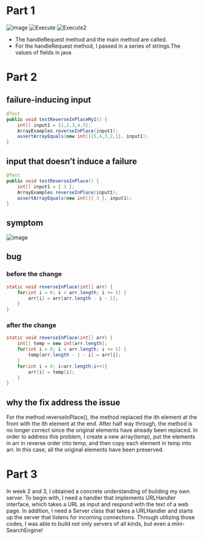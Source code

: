 # Part 1 
![image](https://user-images.githubusercontent.com/117802747/214969649-fa5b829d-9b67-46ca-b82e-e5ed59dbc3bf.png)
![Execute](https://user-images.githubusercontent.com/117802747/214969694-82553585-8183-4494-94a8-8bf52cb81421.png)
![Execute2](https://user-images.githubusercontent.com/117802747/214969714-d7e1b74a-859b-4cc3-9d67-ebf6ee63e2db.png)
- The handleRequest method and the main method are called.
- For the handleRequest method, I passed in a series of strings.The values of fields in java

# Part 2
## failure-inducing input 
```java
@Test
public void testReverseInPlaceMy1() {
    int[] input1 = {1,2,3,4,5};
    ArrayExamples.reverseInPlace(input1);
    assertArrayEquals(new int[]{5,4,3,2,1}, input1);
}
```    

## input that doesn’t induce a failure
```java
@Test 
public void testReverseInPlace() {
    int[] input1 = { 3 };
    ArrayExamples.reverseInPlace(input1);
    assertArrayEquals(new int[]{ 3 }, input1);
}
```
## symptom
![image](https://user-images.githubusercontent.com/117802747/214973688-9b43853c-3670-4db0-8d46-d0ed0d18ad30.png)

## bug
### before the change
```java
static void reverseInPlace(int[] arr) {
    for(int i = 0; i < arr.length; i += 1) {
        arr[i] = arr[arr.length - i - 1];
    }
}
```

### after the change
```java
static void reverseInPlace(int[] arr) {
    int[] temp = new int[arr.length];
    for(int i = 0; i < arr.length; i += 1) {
        temp[arr.length - 1 - i] = arr[i];
    }
    for(int i = 0; i<arr.length;i++){
        arr[i] = temp[i];
    }
}
```
## why the fix address the issue
  For the method reverseInPlace(), the method replaced the ith element at the front with the ith element at the end. After half way through, the method is no longer correct since the original elements have already been replaced.
  In order to address this problem, I create a new array(temp), put the elements in arr in reverse order into temp, and then copy each element in temp into arr. In this case, all the original elements have been preserved.

# Part 3
In week 2 and 3, I obtained a concrete understanding of building my own server. To begin with, I need a handler that implements URLHandler interface, 
which takes a URL as input and respond with the text of a web page. In addition, I need a Server class that takes a URLHandler and starts up the server that listens for incoming connections.
Through utilizing those codes, I was able to build not only servers of all kinds, but even a mini-SearchEngine! 
